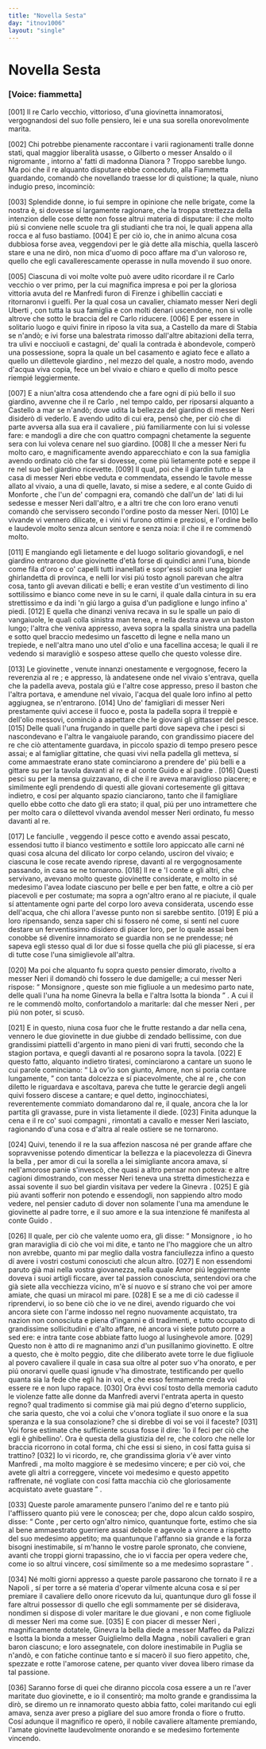 ```yaml
---
title: "Novella Sesta"
day: "itnov1006"
layout: "single"
---
```

<div id="nov1006" type="novella" who="fiammetta">
 <h1>
  Novella Sesta
 </h1>
 <p>
  <h3>
   [Voice: fiammetta]
  </h3>
 </p>
 <argument>
  <p>
   <a name="p00060001">
    [001]
   </a>
   Il
   <name persref="recarloi" type="person">
    re Carlo
   </name>
   vecchio, vittorioso, d'una
   <name persref="ginevrauberti isottauberti" type="person">
    giovinetta
   </name>
   innamoratosi, vergognandosi del suo folle pensiero, lei e una sua sorella onorevolmente marita.
  </p>
 </argument>
 <div3 type="commentary" who="author">
  <p>
   <a name="p00060002">
    [002]
   </a>
   Chi potrebbe pienamente raccontare i varii ragionamenti tralle donne stati, qual maggior liberalit&agrave; usasse, o
   <name persref="gilberto" type="person">
    Gilberto
   </name>
   o
   <name persref="ansaldo" type="person">
    messer Ansaldo
   </name>
   o
   <name persref="negromante-1005" type="person">
    il nigromante
   </name>
   , intorno a' fatti di
   <name persref="dianora" type="person">
    madonna Dianora
   </name>
   ? Troppo sarebbe lungo. Ma poi che
   <name persref="panfilo" type="person">
    il re
   </name>
   alquanto disputare ebbe conceduto, alla
   <name persref="fiammetta" type="person">
    Fiammetta
   </name>
   guardando, comand&ograve; che novellando traesse lor di quistione; la quale, niuno indugio preso, incominci&ograve;:
  </p>
 </div3>
 <div3 type="commentary" who="fiammetta">
  <p>
   <a name="p00060003">
    [003]
   </a>
   Splendide donne, io fui sempre in opinione che nelle brigate, come la nostra &egrave;, si dovesse s&iacute; largamente ragionare, che la troppa strettezza della intenzion delle cose dette non fosse altrui materia di disputare: il che molto pi&uacute; si conviene nelle scuole tra gli studianti che tra noi, le quali appena alla rocca e al fuso bastiamo.
   <a name="p00060004">
    [004]
   </a>
   E per ci&ograve; io, che in animo alcuna cosa dubbiosa forse avea, veggendovi per le gi&agrave; dette alla mischia, quella lascer&ograve; stare e una ne dir&ograve;, non mica d'uomo di poco affare ma d'un valoroso re, quello che egli cavallerescamente operasse in nulla movendo il suo onore.
  </p>
 </div3>
 <p>
  <a name="p00060005">
   [005]
  </a>
  Ciascuna di voi molte volte pu&ograve; avere udito ricordare
  <name persref="recarloi" type="person">
   il re Carlo
  </name>
  vecchio o ver primo, per la cui magnifica impresa e poi per la gloriosa vittoria avuta del
  <name persref="remanfredi" type="person">
   re Manfredi
  </name>
  furon di
  <name placeref="firenze" type="place">
   Firenze
  </name>
  i ghibellin cacciati e ritornaronvi i guelfi. Per la qual cosa un cavalier, chiamato
  <name persref="neriuberti" type="person">
   messer Neri degli Uberti
  </name>
  , con tutta la sua famiglia e con molti denari uscendone, non si volle altrove che sotto le braccia del
  <name persref="recarloi" type="person">
   re Carlo
  </name>
  riducere.
  <a name="p00060006">
   [006]
  </a>
  E per essere in solitario luogo e quivi finire in riposo la vita sua, a
  <name placeref="castellammarestabia" type="place">
   Castello da mare di Stabia
  </name>
  se n'and&ograve;; e ivi forse una balestrata rimosso dall'altre abitazioni della terra, tra ulivi e nocciuoli e castagni, de' quali la contrada &egrave; abondevole, comper&ograve; una possessione, sopra la quale un bel
  <name placeref="casamento-1006" type="place">
   casamento
  </name>
  e agiato fece e allato a quello un dilettevole
  <name placeref="giardino-1006" type="place">
   giardino
  </name>
  , nel mezzo del quale, a nostro modo, avendo d'acqua viva copia, fece un bel vivaio e chiaro e quello di molto pesce riempi&eacute; leggiermente.
 </p>
 <p>
  <a name="p00060007">
   [007]
  </a>
  E a niun'altra cosa attendendo che a fare ogni d&iacute; pi&uacute; bello il suo giardino, avvenne che
  <name persref="recarloi" type="person">
   il re Carlo
  </name>
  , nel tempo caldo, per riposarsi alquanto a
  <name placeref="castellammarestabia" type="place">
   Castello
  </name>
  a mar se n'and&ograve;; dove udita la bellezza del
  <name placeref="giardino-1006" type="place">
   giardino
  </name>
  di
  <name persref="neriuberti" type="person">
   messer Neri
  </name>
  disider&ograve; di vederlo. E avendo udito di cui era, pens&ograve; che, per ci&ograve; che di parte avversa alla sua era
  <name persref="neriuberti" type="person">
   il cavaliere
  </name>
  , pi&uacute; familiarmente con lui si volesse fare: e mandogli a dire che con quattro
  <name persref="compagni-1006" type="person">
   compagni
  </name>
  chetamente la seguente sera con lui voleva cenare nel suo giardino.
  <a name="p00060008">
   [008]
  </a>
  Il che a
  <name persref="neriuberti" type="person">
   messer Neri
  </name>
  fu molto caro, e magnificamente avendo apparecchiato e con la sua famiglia avendo ordinato ci&ograve; che far si dovesse, come pi&uacute; lietamente pot&eacute; e seppe
  <name persref="recarloi" type="person">
   il re
  </name>
  nel suo bel giardino ricevette.
  <a name="p00060009">
   [009]
  </a>
  Il qual, poi che il giardin tutto e la casa di
  <name persref="neriuberti" type="person">
   messer Neri
  </name>
  ebbe veduta e commendata, essendo le tavole messe allato al vivaio, a una di quelle, lavato, si mise a sedere, e al
  <name persref="guidomonforte" type="person">
   conte Guido di Monforte
  </name>
  , che l'un de' compagni era, comand&ograve; che dall'un de' lati di lui sedesse e
  <name persref="neriuberti" type="person">
   messer Neri
  </name>
  dall'altro, e a altri tre che con loro erano venuti comand&ograve; che servissero secondo l'ordine posto da messer Neri.
  <a name="p00060010">
   [010]
  </a>
  Le vivande vi vennero dilicate, e i vini vi furono ottimi e preziosi, e l'ordine bello e laudevole molto senza alcun sentore e senza noia: il che il re commend&ograve; molto.
 </p>
 <p>
  <a name="p00060011">
   [011]
  </a>
  E mangiando egli lietamente e del luogo solitario giovandogli, e nel
  <name placeref="giardino-1006" type="place">
   giardino
  </name>
  entrarono due
  <name persref="ginevrauberti isottauberti" type="person">
   giovinette
  </name>
  d'et&agrave; forse di quindici anni l'una, bionde come fila d'oro e co' capelli tutti inanellati e sopr'essi sciolti una leggier ghirlandetta di provinca, e nelli lor visi pi&uacute; tosto agnoli parevan che altra cosa, tanto gli avevan dilicati e belli; e eran vestite d'un vestimento di lino sottilissimo e bianco come neve in su le carni, il quale dalla cintura in su era strettissimo e da indi 'n gi&uacute; largo a guisa d'un padiglione e lungo infino a' piedi.
  <a name="p00060012">
   [012]
  </a>
  E quella che dinanzi veniva recava in su le spalle un paio di vangaiuole, le quali colla sinistra man tenea, e nella destra aveva un baston lungo; l'altra che veniva appresso, aveva sopra la spalla sinistra una padella e sotto quel braccio medesimo un fascetto di legne e nella mano un trepiede, e nell'altra mano uno utel d'olio e una facellina accesa; le quali
  <name persref="recarloi" type="person">
   il re
  </name>
  vedendo si maravigli&ograve; e sospeso attese quello che questo volesse dire.
 </p>
 <p>
  <a name="p00060013">
   [013]
  </a>
  <name persref="ginevrauberti isottauberti" type="person">
   Le giovinette
  </name>
  , venute innanzi onestamente e vergognose, fecero la reverenzia al
  <name persref="recarloi" type="person">
   re
  </name>
  ; e appresso, l&agrave; andatesene onde nel vivaio s'entrava, quella che la padella aveva, postala gi&uacute; e l'altre cose appresso, preso il baston che l'altra portava, e amendune nel vivaio, l'acqua del quale loro infino al petto aggiugnea, se n'entrarono.
  <a name="p00060014">
   [014]
  </a>
  Uno de'
  <name persref="famigliari-1006" type="person">
   famigliari
  </name>
  di
  <name persref="neriuberti" type="person">
   messer Neri
  </name>
  prestamente quivi accese il fuoco e, posta la padella sopra il treppi&egrave; e dell'olio messovi, cominci&ograve; a aspettare che le giovani gli gittasser del pesce.
  <a name="p00060015">
   [015]
  </a>
  Delle quali l'una frugando in quelle parti dove sapeva che i pesci si nascondevano e l'altra le vangaiuole parando, con grandissimo piacere del re che ci&ograve; attentamente guardava, in piccolo spazio di tempo presero pesce assai; e al famigliar gittatine, che quasi vivi nella padella gli metteva, s&iacute; come ammaestrate erano state cominciarono a prendere de' pi&uacute; belli e a gittare su per la tavola davanti al re e al
  <name persref="guidomonforte" type="person">
   conte Guido
  </name>
  e al
  <name persref="neriuberti" type="person">
   padre
  </name>
  .
  <a name="p00060016">
   [016]
  </a>
  Questi pesci su per la mensa guizzavano, di che il re aveva maraviglioso piacere; e similmente egli prendendo di questi alle giovani cortesemente gli gittava indietro, e cos&iacute; per alquanto spazio cianciarono, tanto che il famigliare quello ebbe cotto che dato gli era stato; il qual, pi&uacute; per uno intramettere che per molto cara o dilettevol vivanda avendol
  <name persref="neriuberti" type="person">
   messer Neri
  </name>
  ordinato, fu messo davanti al re.
 </p>
 <p>
  <a name="p00060017">
   [017]
  </a>
  <name persref="ginevrauberti isottauberti" type="person">
   Le fanciulle
  </name>
  , veggendo il pesce cotto e avendo assai pescato, essendosi tutto il bianco vestimento e sottile loro appiccato alle carni n&eacute; quasi cosa alcuna del dilicato lor corpo celando, usciron del vivaio; e ciascuna le cose recate avendo riprese, davanti al
  <name persref="recarloi" type="person">
   re
  </name>
  vergognosamente passando, in casa se ne tornarono.
  <a name="p00060018">
   [018]
  </a>
  Il re e
  <name persref="guidomonforte" type="person">
   'l conte
  </name>
  e gli altri, che servivano, avevano molto queste giovinette considerate, e molto in s&eacute; medesimo l'avea lodate ciascuno per belle e per ben fatte, e oltre a ci&ograve; per piacevoli e per costumate; ma sopra a ogn'altro erano al re piaciute, il quale s&iacute; attentamente ogni parte del corpo loro aveva considerata, uscendo esse dell'acqua, che chi allora l'avesse punto non si sarebbe sentito.
  <a name="p00060019">
   [019]
  </a>
  E pi&uacute; a loro ripensando, senza saper chi si fossero n&eacute; come, si sent&iacute; nel cuore destare un ferventissimo disidero di piacer loro, per lo quale assai ben conobbe s&eacute; divenire innamorato se guardia non se ne prendesse; n&eacute; sapeva egli stesso qual di lor due si fosse quella che pi&uacute; gli piacesse, s&iacute; era di tutte cose l'una simiglievole all'altra.
 </p>
 <p>
  <a name="p00060020">
   [020]
  </a>
  Ma poi che alquanto fu sopra questo pensier dimorato, rivolto a
  <name persref="neriuberti" type="person">
   messer Neri
  </name>
  il domand&ograve; chi fossero le due damigelle; a cui
  <name persref="neriuberti" type="person">
   messer Neri
  </name>
  rispose:
  <q direct="unspecified" who="neriuberti">
   <name persref="recarloi" type="person">
    Monsignore
   </name>
   , queste son mie figliuole a un medesimo parto nate, delle quali l'una ha nome
   <name persref="ginevrauberti" type="person">
    Ginevra la bella
   </name>
   e l'altra
   <name persref="isottauberti" type="person">
    Isotta la bionda
   </name>
  </q>
  . A cui
  <name persref="recarloi" type="person">
   il re
  </name>
  le commend&ograve; molto, confortandolo a maritarle: dal che
  <name persref="neriuberti" type="person">
   messer Neri
  </name>
  , per pi&uacute; non poter, si scus&ograve;.
 </p>
 <p>
  <a name="p00060021">
   [021]
  </a>
  E in questo, niuna cosa fuor che le frutte restando a dar nella cena, vennero
  <name persref="ginevrauberti isottauberti" type="person">
   le due giovinette
  </name>
  in due giubbe di zendado bellissime, con due grandissimi piattelli d'argento in mano pieni di vari frutti, secondo che la stagion portava, e quegli davanti al
  <name persref="recarloi" type="person">
   re
  </name>
  posarono sopra la tavola.
  <a name="p00060022">
   [022]
  </a>
  E questo fatto, alquanto indietro tiratesi, cominciarono a cantare un suono le cui parole cominciano:
  <q direct="unspecified" type="song">
   <l>
    L&agrave; ov'io son giunto, Amore,
   </l>
   <l>
    non si poria contare lungamente,
   </l>
  </q>
  con tanta dolcezza e s&iacute; piacevolmente, che al
  <name persref="recarloi" type="person">
   re
  </name>
  , che con diletto le riguardava e ascoltava, pareva che tutte le gerarcie degli angeli quivi fossero discese a cantare; e quel detto, inginocchiatesi, reverentemente commiato domandarono dal re, il quale, ancora che la lor partita gli gravasse, pure in vista lietamente il diede.
  <a name="p00060023">
   [023]
  </a>
  Finita adunque la cena e il re co' suoi
  <name persref="compagni-1006" type="person">
   compagni
  </name>
  , rimontati a cavallo e
  <name persref="neriuberti" type="person">
   messer Neri
  </name>
  lasciato, ragionando d'una cosa e d'altra al reale
  <name placeref="ostiere-1006" type="place">
   ostiere
  </name>
  se ne tornarono.
 </p>
 <p>
  <a name="p00060024">
   [024]
  </a>
  Quivi, tenendo
  <name persref="recarloi" type="person">
   il re
  </name>
  la sua affezion nascosa n&eacute; per grande affare che sopravvenisse potendo dimenticar la bellezza e la piacevolezza di
  <name persref="ginevrauberti" type="person">
   Ginevra la bella
  </name>
  , per amor di cui la
  <name persref="isottauberti" type="person">
   sorella
  </name>
  a lei simigliante ancora amava, s&iacute; nell'amorose panie s'invesc&ograve;, che quasi a altro pensar non poteva: e altre cagioni dimostrando, con
  <name persref="neriuberti" type="person">
   messer Neri
  </name>
  teneva una stretta dimestichezza e assai sovente il suo bel
  <name placeref="giardino-1006" type="place">
   giardin
  </name>
  visitava per vedere la
  <name persref="ginevrauberti" type="person">
   Ginevra
  </name>
  .
  <a name="p00060025">
   [025]
  </a>
  E gi&agrave; pi&uacute; avanti sofferir non potendo e essendogli, non sappiendo altro modo vedere, nel pensier caduto di dover non solamente l'una ma amendune le giovinette al padre torre, e il suo amore e la sua intenzione f&eacute; manifesta al
  <name persref="guidomonforte" type="person">
   conte Guido
  </name>
  .
 </p>
 <p>
  <a name="p00060026">
   [026]
  </a>
  Il quale, per ci&ograve; che valente uomo era, gli disse:
  <q direct="unspecified" who="guidomonforte">
   <name persref="recarloi" type="person">
    Monsignore
   </name>
   , io ho gran maraviglia di ci&ograve; che voi mi dite, e tanto ne l'ho maggiore che un altro non avrebbe, quanto mi par meglio dalla vostra fanciullezza infino a questo d&iacute; avere i vostri costumi conosciuti che alcun altro.
   <a name="p00060027">
    [027]
   </a>
   E non essendomi paruto gi&agrave; mai nella vostra giovanezza, nella quale
   <name persref="amore" type="person">
    Amor
   </name>
   pi&uacute; leggiermente doveva i suoi artigli ficcare, aver tal passion conosciuta, sentendovi ora che gi&agrave; siete alla vecchiezza vicino, m'&egrave; s&iacute; nuovo e s&iacute; strano che voi per amore amiate, che quasi un miracol mi pare.
   <a name="p00060028">
    [028]
   </a>
   E se a me di ci&ograve; cadesse il riprendervi, io so bene ci&ograve; che io ve ne direi, avendo riguardo che voi ancora siete con l'arme indosso nel regno nuovamente acquistato, tra nazion non conosciuta e piena d'inganni e di tradimenti, e tutto occupato di grandissime sollicitudini e d'alto affare, n&eacute; ancora vi siete potuto porre a sed ere: e intra tante cose abbiate fatto luogo al lusinghevole amore.
   <a name="p00060029">
    [029]
   </a>
   Questo non &egrave; atto di re magnanimo anzi d'un pusillanimo giovinetto. E oltre a questo, che &egrave; molto peggio, dite che diliberato avete torre le due figliuole al povero
   <name persref="neriuberti" type="person">
    cavaliere
   </name>
   il quale in casa sua oltre al poter suo v'ha onorato, e per pi&uacute; onorarvi quelle quasi ignude v'ha dimostrate, testificando per quello quanta sia la fede che egli ha in voi, e che esso fermamente creda voi essere re e non lupo rapace.
   <a name="p00060030">
    [030]
   </a>
   Ora &egrave;vvi cos&iacute; tosto della memoria caduto le violenze fatte alle donne da
   <name persref="remanfredi" type="person">
    Manfredi
   </name>
   avervi l'entrata aperta in questo regno? qual tradimento si commise gi&agrave; mai pi&uacute; degno d'eterno supplicio, che saria questo, che voi a colui che v'onora togliate il suo onore e la sua speranza e la sua consolazione? che si direbbe di voi se voi il faceste?
   <a name="p00060031">
    [031]
   </a>
   Voi forse estimate che sufficiente scusa fosse il dire: 'Io il feci per ci&ograve; che egli &egrave; ghibellino'. Ora &egrave; questa della giustizia del re, che coloro che nelle lor braccia ricorrono in cotal forma, chi che essi si sieno, in cos&iacute; fatta guisa si trattino?
   <a name="p00060032">
    [032]
   </a>
   Io vi ricordo, re, che grandissima gloria v'&egrave; aver vinto
   <name persref="remanfredi" type="person">
    Manfredi
   </name>
   , ma molto maggiore &egrave; se medesimo vincere; e per ci&ograve; voi, che avete gli altri a correggere, vincete voi medesimo e questo appetito raffrenate, n&eacute; vogliate con cos&iacute; fatta macchia ci&ograve; che gloriosamente acquistato avete guastare
  </q>
  .
 </p>
 <p>
  <a name="p00060033">
   [033]
  </a>
  Queste parole amaramente punsero l'animo del
  <name persref="recarloi" type="person">
   re
  </name>
  e tanto pi&uacute; l'afflissero quanto pi&uacute; vere le conoscea; per che, dopo alcun caldo sospiro, disse:
  <q direct="unspecified" who="recarloi">
   <name persref="guidomonforte" type="person">
    Conte
   </name>
   , per certo ogn'altro nimico, quantunque forte, estimo che sia al bene ammaestrato guerriere assai debole e agevole a vincere a rispetto del suo medesimo appetito; ma quantunque l'affanno sia grande e la forza bisogni inestimabile, s&iacute; m'hanno le vostre parole spronato, che conviene, avanti che troppi giorni trapassino, che io vi faccia per opera vedere che, come io so altrui vincere, cos&iacute; similmente so a me medesimo soprastare
  </q>
  .
 </p>
 <p>
  <a name="p00060034">
   [034]
  </a>
  N&eacute; molti giorni appresso a queste parole passarono che tornato
  <name persref="recarloi" type="person">
   il re
  </name>
  a
  <name placeref="napoli" type="place">
   Napoli
  </name>
  , s&iacute; per torre a s&eacute; materia d'operar vilmente alcuna cosa e s&iacute; per premiare
  <name persref="neriuberti" type="person">
   il cavaliere
  </name>
  dello onore ricevuto da lui, quantunque duro gli fosse il fare altrui possessor di quello che egli sommamente per s&eacute; disiderava, nondimen si dispose di voler maritare
  <name persref="ginevrauberti isottauberti" type="person">
   le due giovani
  </name>
  , e non come figliuole di
  <name persref="neriuberti" type="person">
   messer Neri
  </name>
  ma come sue.
  <a name="p00060035">
   [035]
  </a>
  E con piacer di
  <name persref="neriuberti" type="person">
   messer Neri
  </name>
  , magnificamente dotatele,
  <name persref="ginevrauberti" type="person">
   Ginevra la bella
  </name>
  diede a
  <name persref="maffeopallizzi" type="person">
   messer Maffeo da Palizzi
  </name>
  e
  <name persref="isottauberti" type="person">
   Isotta la bionda
  </name>
  a
  <name persref="guiglielmomagna" type="person">
   messer Guiglielmo della Magna
  </name>
  , nobili cavalieri e gran baron ciascuno; e loro assegnatele, con dolore inestimabile in
  <name placeref="puglia" type="place">
   Puglia
  </name>
  se n'and&ograve;, e con fatiche continue tanto e s&iacute; macer&ograve; il suo fiero appetito, che, spezzate e rotte l'amorose catene, per quanto viver dovea libero rimase da tal passione.
 </p>
 <p>
  <a name="p00060036">
   [036]
  </a>
  Saranno forse di quei che diranno piccola cosa essere a un re l'aver maritate duo giovinette, e io il consentir&ograve;; ma molto grande e grandissima la dir&ograve;, se diremo un re innamorato questo abbia fatto, colei maritando cui egli amava, senza aver preso a pigliare del suo amore fronda o fiore o frutto. Cos&iacute; adunque
  <name persref="recarloi" type="person">
   il magnifico re
  </name>
  oper&ograve;,
  <name persref="neriuberti" type="person">
   il nobile cavaliere
  </name>
  altamente premiando, l'amate
  <name persref="ginevrauberti isottauberti" type="person">
   giovinette
  </name>
  laudevolmente onorando e se medesimo fortemente vincendo.
 </p>
</div>